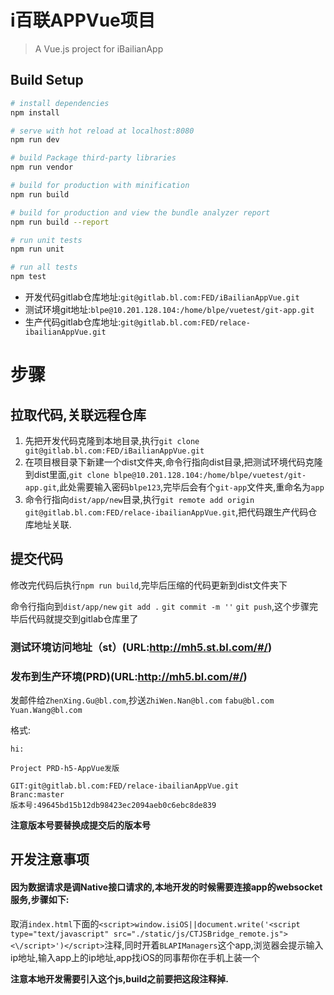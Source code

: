 # i百联APPVue项目

> A Vue.js project for iBailianApp

## Build Setup

``` bash
# install dependencies
npm install

# serve with hot reload at localhost:8080
npm run dev

# build Package third-party libraries
npm run vendor

# build for production with minification
npm run build

# build for production and view the bundle analyzer report
npm run build --report

# run unit tests
npm run unit

# run all tests
npm test
```

- 开发代码gitlab仓库地址:`git@gitlab.bl.com:FED/iBailianAppVue.git`
- 测试环境git地址:`blpe@10.201.128.104:/home/blpe/vuetest/git-app.git`
- 生产代码gitlab仓库地址:`git@gitlab.bl.com:FED/relace-ibailianAppVue.git`

# 步骤

## 拉取代码,关联远程仓库

1. 先把开发代码克隆到本地目录,执行`git clone git@gitlab.bl.com:FED/iBailianAppVue.git`
2. 在项目根目录下新建一个dist文件夹,命令行指向dist目录,把测试环境代码克隆到dist里面,`git clone blpe@10.201.128.104:/home/blpe/vuetest/git-app.git`,此处需要输入密码`blpe123`,完毕后会有个`git-app`文件夹,重命名为`app`
3. 命令行指向`dist/app/new`目录,执行`git remote add origin git@gitlab.bl.com:FED/relace-ibailianAppVue.git`,把代码跟生产代码仓库地址关联.

## 提交代码

修改完代码后执行`npm run build`,完毕后压缩的代码更新到dist文件夹下

命令行指向到`dist/app/new` `git add .` `git commit -m ''` `git push`,这个步骤完毕后代码就提交到gitlab仓库里了

### 测试环境访问地址（st）(URL:http://mh5.st.bl.com/#/)

### 发布到生产环境(PRD)(URL:http://mh5.bl.com/#/)

发邮件给`ZhenXing.Gu@bl.com`,抄送`ZhiWen.Nan@bl.com` `fabu@bl.com` `Yuan.Wang@bl.com`

格式:

```
hi:

Project PRD-h5-AppVue发版

GIT:git@gitlab.bl.com:FED/relace-ibailianAppVue.git
Branc:master
版本号:49645bd15b12db98423ec2094aeb0c6ebc8de839
```

**注意版本号要替换成提交后的版本号**

## 开发注意事项

#### 因为数据请求是调Native接口请求的,本地开发的时候需要连接app的websocket服务,步骤如下:

取消`index.html`下面的`<script>window.isiOS||document.write('<script type="text/javascript" src="./static/js/CTJSBridge_remote.js"><\/script>')</script>`注释,同时开着`BLAPIManagers`这个app,浏览器会提示输入ip地址,输入app上的ip地址,app找iOS的同事帮你在手机上装一个

**注意本地开发需要引入这个js,build之前要把这段注释掉.**
